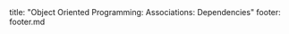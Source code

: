 <frontmatter>
title: "Object Oriented Programming: Associations: Dependencies"
footer: footer.md
</frontmatter>

<include src="navbar.md" boilerplate />

<include src="unit-inPage-asFlat.md" boilerplate />